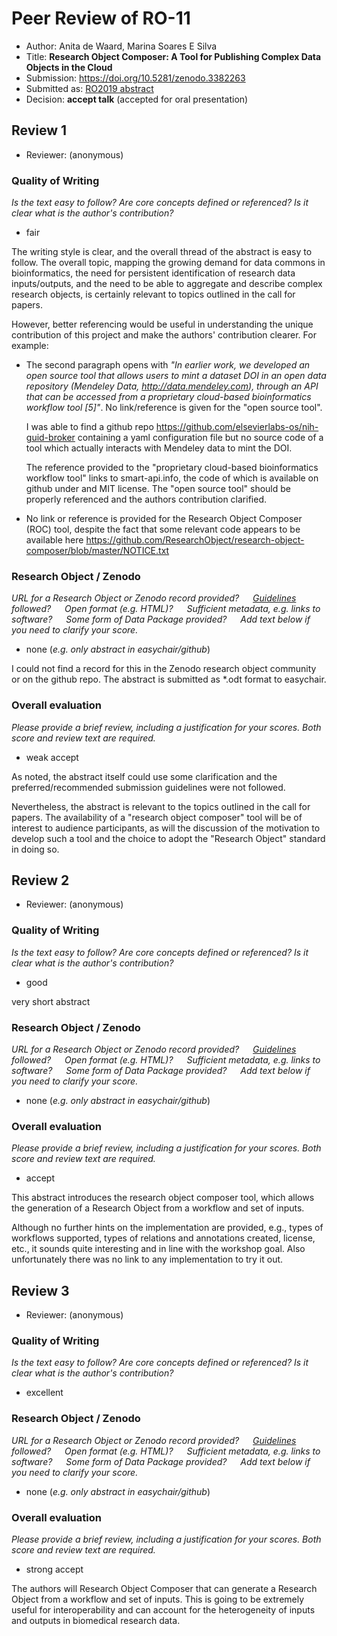 # Peer Review of RO-11

* Author: Anita de Waard, Marina Soares E Silva
* Title: **Research Object Composer: A Tool for Publishing Complex Data Objects in the Cloud**
* Submission: <https://doi.org/10.5281/zenodo.3382263>
* Submitted as: [RO2019 abstract](https://researchobject.github.io/ro2019/cfp)
* Decision:	**accept talk** (accepted for oral presentation)


## Review 1

* Reviewer: (anonymous)


### Quality of Writing
_Is the text easy to follow? Are core concepts defined or referenced? 
Is it clear what is the author's contribution?_

* fair

The writing style is clear, and the overall thread of the abstract is easy to follow. The overall topic, mapping the growing demand for data commons in bioinformatics, the need for persistent identification of research data inputs/outputs, and the need to be able to aggregate and describe complex research objects, is certainly relevant to topics outlined in the call for papers.

However, better referencing would be useful in understanding the unique contribution of this project and make the authors' contribution clearer. For example:

- The second paragraph opens with _"In earlier work, we developed an open source tool that allows users to mint a dataset DOI in an open data repository (Mendeley Data, http://data.mendeley.com), through an API that can be accessed from a proprietary cloud-based bioinformatics workflow tool [5]"_. No link/reference is given for the "open source tool". 

  I was able to find a github repo <https://github.com/elsevierlabs-os/nih-guid-broker> containing a yaml configuration file but no source code of a tool which actually interacts with Mendeley data to mint the DOI.
  
  The reference provided to the "proprietary cloud-based bioinformatics workflow tool" links to smart-api.info, the code of which is available on github under and MIT license. The "open source tool" should be properly referenced and the authors contribution clarified.
- No link or reference is provided for the Research Object Composer (ROC) tool, despite the fact that some relevant code appears to be available here <https://github.com/ResearchObject/research-object-composer/blob/master/NOTICE.txt>

### Research Object / Zenodo

_URL for a Research Object or Zenodo record provided?
   [Guidelines](http://researchobject.org/ro2019/submitting) followed?
   Open format (e.g. HTML)?
   Sufficient metadata, e.g. links to software?
   Some form of Data Package provided?
   Add text below if you need to clarify your score._

* none (_e.g. only abstract in easychair/github_)

I could not find a record for this in the Zenodo research object community or on the github repo. The abstract is submitted as *.odt format to easychair.

### Overall evaluation
_Please provide a brief review, including a justification for your scores. 
Both score and  review text are required._

* weak accept

As noted, the abstract itself could use some clarification and the preferred/recommended submission guidelines were not followed.

Nevertheless, the abstract is relevant to the topics outlined in the call for papers. The availability of a "research object composer" tool will be of interest to audience participants, as will the discussion of the motivation to develop such a tool and the choice to adopt the "Research Object" standard in doing so.


## Review 2

* Reviewer: (anonymous)


### Quality of Writing
_Is the text easy to follow? Are core concepts defined or referenced? 
Is it clear what is the author's contribution?_

* good

very short abstract


### Research Object / Zenodo

_URL for a Research Object or Zenodo record provided?
   [Guidelines](http://researchobject.org/ro2019/submitting) followed?
   Open format (e.g. HTML)?
   Sufficient metadata, e.g. links to software?
   Some form of Data Package provided?
   Add text below if you need to clarify your score._

* none (_e.g. only abstract in easychair/github_)


### Overall evaluation
_Please provide a brief review, including a justification for your scores. 
Both score and  review text are required._

* accept

This abstract introduces the research object composer tool, which allows the generation of a Research Object from a workflow and set of inputs. 

Although no further hints on the implementation are provided, e.g., types of workflows supported, types of relations and annotations created, license, etc., it sounds quite interesting and in line with the workshop goal. Also unfortunately there was no link to any implementation to try it out.


## Review 3

* Reviewer: (anonymous)


### Quality of Writing
_Is the text easy to follow? Are core concepts defined or referenced? 
Is it clear what is the author's contribution?_

* excellent

### Research Object / Zenodo

_URL for a Research Object or Zenodo record provided?
   [Guidelines](http://researchobject.org/ro2019/submitting) followed?
   Open format (e.g. HTML)?
   Sufficient metadata, e.g. links to software?
   Some form of Data Package provided?
   Add text below if you need to clarify your score._

* none (_e.g. only abstract in easychair/github_)

### Overall evaluation
_Please provide a brief review, including a justification for your scores. 
Both score and  review text are required._

* strong accept

The authors will Research Object Composer that can generate a Research Object from a workflow and set of inputs. This is going to be extremely useful for interoperability and can account for the heterogeneity of inputs and outputs in biomedical research data.
